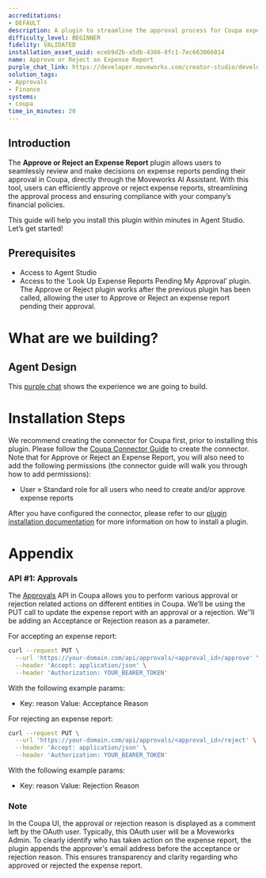 ```yaml
---
accreditations:
- DEFAULT
description: A plugin to streamline the approval process for Coupa expense reports.
difficulty_level: BEGINNER
fidelity: VALIDATED
installation_asset_uuid: eceb9d2b-a5db-4366-8fc1-7ec663066014
name: Approve or Reject an Expense Report
purple_chat_link: https://developer.moveworks.com/creator-studio/developer-tools/purple-chat?conversation=%7B%22startTimestamp%22%3A%2211%3A43%2BAM%22%2C%22messages%22%3A%5B%7B%22parts%22%3A%5B%7B%22richText%22%3A%22%3Cp%3EShow+me+the+expense+reports+I+need+to+approve.%3C%2Fp%3E%22%7D%5D%2C%22role%22%3A%22user%22%7D%2C%7B%22parts%22%3A%5B%7B%22richText%22%3A%22%3Cp%3EYou+have+a+new+expense+report+pending+approval.%3C%2Fp%3E%22%7D%2C%7B%22richText%22%3A%22%3Cb%3E%3Cp%3EExpense+Report+Details%3C%2Fp%3E%3C%2Fb%3E%3Cbr%3E%3Cp%3E%3Cb%3EEmployee%3A%3C%2Fb%3E+Alex+Johnson%3Cbr%3E%3Cb%3EAmount%3A%3C%2Fb%3E+%24250%3Cbr%3E%3Cb%3ECategory%3A%3C%2Fb%3E+Travel+-+Conference%3Cbr%3E%3Cb%3EDescription%3A%3C%2Fb%3E+Attended+WebDevCon+2023.%3C%2Fp%3E%22%7D%2C%7B%22buttons%22%3A%5B%7B%22buttonText%22%3A%22Approve%22%2C%22style%22%3A%22filled%22%7D%2C%7B%22buttonText%22%3A%22Reject%22%2C%22style%22%3A%22outlined%22%7D%2C%7B%22buttonText%22%3A%22View+Details%22%2C%22style%22%3A%22outlined%22%7D%5D%7D%5D%2C%22role%22%3A%22assistant%22%7D%5D%7D
solution_tags:
- Approvals
- Finance
systems:
- coupa
time_in_minutes: 20
---
```


## Introduction

The **Approve or Reject an Expense Report** plugin allows users to seamlessly review and make decisions on expense reports pending their approval in Coupa, directly through the Moveworks AI Assistant. With this tool, users can efficiently approve or reject expense reports, streamlining the approval process and ensuring compliance with your company’s financial policies.

This guide will help you install this plugin within minutes in Agent Studio. Let’s get started!

## Prerequisites

- Access to Agent Studio
- Access to the ‘Look Up Expense Reports Pending My Approval’ plugin. The Approve or Reject plugin works after the previous plugin has been called, allowing the user to Approve or Reject an expense report pending their approval.

# What are we building?

## Agent Design

This [purple chat](https://developer.moveworks.com/creator-studio/developer-tools/purple-chat?conversation=%7B%22startTimestamp%22%3A%2211%3A43%2BAM%22%2C%22messages%22%3A%5B%7B%22parts%22%3A%5B%7B%22richText%22%3A%22%3Cp%3EShow+me+the+expense+reports+I+need+to+approve.%3C%2Fp%3E%22%7D%5D%2C%22role%22%3A%22user%22%7D%2C%7B%22parts%22%3A%5B%7B%22richText%22%3A%22%3Cp%3EYou+have+a+new+expense+report+pending+approval.%3C%2Fp%3E%22%7D%2C%7B%22richText%22%3A%22%3Cb%3E%3Cp%3EExpense+Report+Details%3C%2Fp%3E%3C%2Fb%3E%3Cbr%3E%3Cp%3E%3Cb%3EEmployee%3A%3C%2Fb%3E+Alex+Johnson%3Cbr%3E%3Cb%3EAmount%3A%3C%2Fb%3E+%24250%3Cbr%3E%3Cb%3ECategory%3A%3C%2Fb%3E+Travel+-+Conference%3Cbr%3E%3Cb%3EDescription%3A%3C%2Fb%3E+Attended+WebDevCon+2023.%3C%2Fp%3E%22%7D%2C%7B%22buttons%22%3A%5B%7B%22buttonText%22%3A%22Approve%22%2C%22style%22%3A%22filled%22%7D%2C%7B%22buttonText%22%3A%22Reject%22%2C%22style%22%3A%22outlined%22%7D%2C%7B%22buttonText%22%3A%22View+Details%22%2C%22style%22%3A%22outlined%22%7D%5D%7D%5D%2C%22role%22%3A%22assistant%22%7D%5D%7D) shows the experience we are going to build.

# Installation Steps

We recommend creating the connector for Coupa first, prior to installing this plugin. Please follow the [Coupa Connector Guide](https://developer.moveworks.com/creator-studio/resources/connector?id=coupa) to create the connector. Note that for Approve or Reject an Expense Report, you will also need to add the following permissions (the connector guide will walk you through how to add permissions):

- User » Standard role for all users who need to create and/or approve expense reports

After you have configured the connector, please refer to our [plugin installation documentation](https://help.moveworks.com/docs/ai-agent-marketplace) for more information on how to install a plugin. 

# Appendix

### **API #1: Approvals**

The [Approvals](https://compass.coupa.com/en-us/products/product-documentation/integration-technical-documentation/the-coupa-core-api/resources/transactional-resources/approvals-api-(approvals)) API in Coupa allows you to perform various approval or rejection related actions on different entities in Coupa. We’ll be using the PUT call to update the expense report with an approval or a rejection. We’’ll be adding an Acceptance or Rejection reason as a parameter.

For accepting an expense report:

```bash
curl --request PUT \
  --url 'https://your-domain.com/api/approvals/<approval_id>/approve' \
  --header 'Accept: application/json' \
  --header 'Authorization: YOUR_BEARER_TOKEN'
```

With the following example params:

- Key: reason
Value: Acceptance Reason

For rejecting an expense report:

```bash
curl --request PUT \
  --url 'https://your-domain.com/api/approvals/<approval_id>/reject' \
  --header 'Accept: application/json' \
  --header 'Authorization: YOUR_BEARER_TOKEN'
```

With the following example params:

- Key: reason
Value: Rejection Reason

### Note

In the Coupa UI, the approval or rejection reason is displayed as a comment left by the OAuth user. Typically, this OAuth user will be a Moveworks Admin. To clearly identify who has taken action on the expense report, the plugin appends the approver's email address before the acceptance or rejection reason. This ensures transparency and clarity regarding who approved or rejected the expense report.